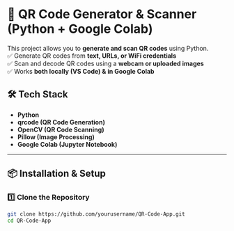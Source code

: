 # 📸 QR Code Generator & Scanner (Python + Google Colab)

This project allows you to **generate and scan QR codes** using Python.  
✅ Generate QR codes from **text, URLs, or WiFi credentials**  
✅ Scan and decode QR codes using a **webcam or uploaded images**  
✅ Works **both locally (VS Code) & in Google Colab**  

## 🛠️ Tech Stack
- **Python**
- **qrcode (QR Code Generation)**
- **OpenCV (QR Code Scanning)**
- **Pillow (Image Processing)**
- **Google Colab (Jupyter Notebook)**

---

## 📦 Installation & Setup
### **1️⃣ Clone the Repository**
```bash
git clone https://github.com/yourusername/QR-Code-App.git
cd QR-Code-App

